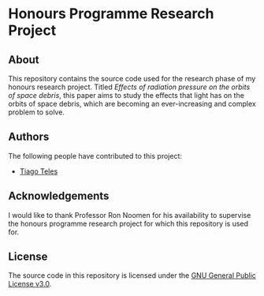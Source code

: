 # Honours Programme Research Project

## About
This repository contains the source code used for the research phase of my honours research project. Titled *Effects of radiation pressure on the orbits of space debris*, this paper aims to study the effects that light has on the orbits of space debris, which are becoming an ever-increasing and complex problem to solve.

## Authors
The following people have contributed to this project:
* [Tiago Teles](https://www.linkedin.com/in/tiago-moreira-da-fonte-fonseca-teles/)

## Acknowledgements
I would like to thank Professor Ron Noomen for his availability to supervise the honours programme research project for which this repository is used for.

## License
The source code in this repository is licensed under the [GNU General Public License v3.0](https://www.gnu.org/licenses/gpl-3.0.en.html).

